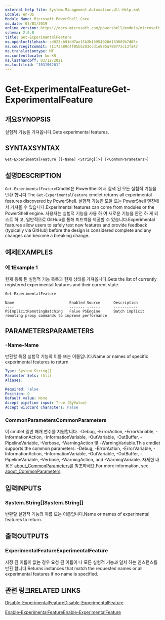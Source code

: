 ```yaml
---
external help file: System.Management.Automation.dll-Help.xml
Locale: en-US
Module Name: Microsoft.PowerShell.Core
ms.date: 03/01/2019
online version: https://docs.microsoft.com/powershell/module/microsoft.powershell.core/get-experimentalfeature?view=powershell-7.1&WT.mc_id=ps-gethelp
schema: 2.0.0
title: Get-ExperimentalFeature
ms.openlocfilehash: cd023cb91dd7ae15b2b10954920d133089b7d05c
ms.sourcegitcommit: 71173a89c4f05b5283ccd1e885a780773c13fa47
ms.translationtype: MT
ms.contentlocale: ko-KR
ms.lasthandoff: 03/12/2021
ms.locfileid: "103196261"
---
```

# <span data-ttu-id="72ec6-102">Get-ExperimentalFeature</span><span class="sxs-lookup"><span data-stu-id="72ec6-102">Get-ExperimentalFeature</span></span>

## <span data-ttu-id="72ec6-103">개요</span><span class="sxs-lookup"><span data-stu-id="72ec6-103">SYNOPSIS</span></span>
<span data-ttu-id="72ec6-104">실험적 기능을 가져옵니다.</span><span class="sxs-lookup"><span data-stu-id="72ec6-104">Gets experimental features.</span></span>

## <span data-ttu-id="72ec6-105">SYNTAX</span><span class="sxs-lookup"><span data-stu-id="72ec6-105">SYNTAX</span></span>

```
Get-ExperimentalFeature [[-Name] <String[]>] [<CommonParameters>]
```

## <span data-ttu-id="72ec6-106">설명</span><span class="sxs-lookup"><span data-stu-id="72ec6-106">DESCRIPTION</span></span>

<span data-ttu-id="72ec6-107">`Get-ExperimentalFeature`Cmdlet은 PowerShell에서 검색 된 모든 실험적 기능을 반환 합니다.</span><span class="sxs-lookup"><span data-stu-id="72ec6-107">The `Get-ExperimentalFeature` cmdlet returns all experimental features discovered by PowerShell.</span></span>
<span data-ttu-id="72ec6-108">실험적 기능은 모듈 또는 PowerShell 엔진에서 가져올 수 있습니다.</span><span class="sxs-lookup"><span data-stu-id="72ec6-108">Experimental features can come from modules or the PowerShell engine.</span></span> <span data-ttu-id="72ec6-109">사용자는 실험적 기능을 사용 하 여 새로운 기능을 안전 하 게 테스트 하 고, 일반적으로 GitHub를 통해 피드백을 제공할 수 있습니다.</span><span class="sxs-lookup"><span data-stu-id="72ec6-109">Experimental features allow users to safely test new features and provide feedback (typically via GitHub) before the design is considered complete and any changes can become a breaking change.</span></span>

## <span data-ttu-id="72ec6-110">예제</span><span class="sxs-lookup"><span data-stu-id="72ec6-110">EXAMPLES</span></span>

### <span data-ttu-id="72ec6-111">예 1</span><span class="sxs-lookup"><span data-stu-id="72ec6-111">Example 1</span></span>

<span data-ttu-id="72ec6-112">현재 등록 된 실험적 기능 목록과 현재 상태를 가져옵니다.</span><span class="sxs-lookup"><span data-stu-id="72ec6-112">Gets the list of currently registered experimental features and their current state.</span></span>

```powershell
Get-ExperimentalFeature
```

```Output
Name                         Enabled Source      Description
----                         ------- ------      -----------
PSImplicitRemotingBatching   False PSEngine      Batch implicit remoting proxy commands to improve performance
```

## <span data-ttu-id="72ec6-113">PARAMETERS</span><span class="sxs-lookup"><span data-stu-id="72ec6-113">PARAMETERS</span></span>

### <span data-ttu-id="72ec6-114">-Name</span><span class="sxs-lookup"><span data-stu-id="72ec6-114">-Name</span></span>

<span data-ttu-id="72ec6-115">반환할 특정 실험적 기능의 이름 또는 이름입니다.</span><span class="sxs-lookup"><span data-stu-id="72ec6-115">Name or names of specific experimental features to return.</span></span>

```yaml
Type: System.String[]
Parameter Sets: (All)
Aliases:

Required: False
Position: 0
Default value: None
Accept pipeline input: True (ByValue)
Accept wildcard characters: False
```

### <span data-ttu-id="72ec6-116">CommonParameters</span><span class="sxs-lookup"><span data-stu-id="72ec6-116">CommonParameters</span></span>

<span data-ttu-id="72ec6-117">이 cmdlet 일반 매개 변수를 지원합니다. -Debug, -ErrorAction, -ErrorVariable, -InformationAction, -InformationVariable, -OutVariable, -OutBuffer, -PipelineVariable, -Verbose, -WarningAction 및 -WarningVariable.</span><span class="sxs-lookup"><span data-stu-id="72ec6-117">This cmdlet supports the common parameters: -Debug, -ErrorAction, -ErrorVariable, -InformationAction, -InformationVariable, -OutVariable, -OutBuffer, -PipelineVariable, -Verbose, -WarningAction, and -WarningVariable.</span></span> <span data-ttu-id="72ec6-118">자세한 내용은 [about_CommonParameters](https://go.microsoft.com/fwlink/?LinkID=113216)를 참조하세요.</span><span class="sxs-lookup"><span data-stu-id="72ec6-118">For more information, see [about_CommonParameters](https://go.microsoft.com/fwlink/?LinkID=113216).</span></span>

## <span data-ttu-id="72ec6-119">입력</span><span class="sxs-lookup"><span data-stu-id="72ec6-119">INPUTS</span></span>

### <span data-ttu-id="72ec6-120">System.String[]</span><span class="sxs-lookup"><span data-stu-id="72ec6-120">System.String[]</span></span>

<span data-ttu-id="72ec6-121">반환할 실험적 기능의 이름 또는 이름입니다.</span><span class="sxs-lookup"><span data-stu-id="72ec6-121">Name or names of experimental features to return.</span></span>

## <span data-ttu-id="72ec6-122">출력</span><span class="sxs-lookup"><span data-stu-id="72ec6-122">OUTPUTS</span></span>

### <span data-ttu-id="72ec6-123">ExperimentalFeature</span><span class="sxs-lookup"><span data-stu-id="72ec6-123">ExperimentalFeature</span></span>

<span data-ttu-id="72ec6-124">지정 된 이름이 없는 경우 요청 된 이름이 나 모든 실험적 기능과 일치 하는 인스턴스를 반환 합니다.</span><span class="sxs-lookup"><span data-stu-id="72ec6-124">Returns instances that match the requested names or all experimental features if no name is specified.</span></span>

## <span data-ttu-id="72ec6-125">관련 링크</span><span class="sxs-lookup"><span data-stu-id="72ec6-125">RELATED LINKS</span></span>

[<span data-ttu-id="72ec6-126">Disable-ExperimentalFeature</span><span class="sxs-lookup"><span data-stu-id="72ec6-126">Disable-ExperimentalFeature</span></span>](Disable-ExperimentalFeature.md)

[<span data-ttu-id="72ec6-127">Enable-ExperimentalFeature</span><span class="sxs-lookup"><span data-stu-id="72ec6-127">Enable-ExperimentalFeature</span></span>](Enable-ExperimentalFeature.md)

